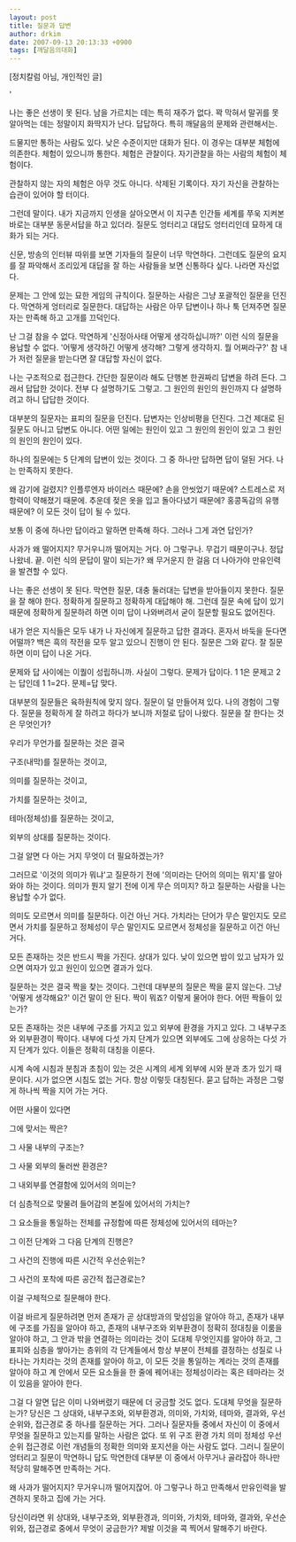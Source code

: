 ```yaml
---
layout: post
title: 질문과 답변
author: drkim
date: 2007-09-13 20:13:33 +0900
tags: [깨달음의대화]
---
```

  
[정치칼럼 아님, 개인적인 글]  


            
                   
                                    
           
                        
   
                        
           
           
                        
   
                        
           
            
              


'

나는 좋은 선생이 못 된다. 남을 가르치는 데는 특히 재주가 없다. 꽉 막혀서 말귀를 못 알아먹는 데는 정말이지 화딱지가 난다. 답답하다. 특히 깨달음의 문제와 관련해서는.

드물지만 통하는 사람도 있다. 낮은 수준이지만 대화가 된다. 이 경우는 대부분 체험에 의존한다. 체험이 있으니까 통한다. 체험은 관찰이다. 자기관찰을 하는 사람의 체험이 체험이다. 

관찰하지 않는 자의 체험은 아무 것도 아니다. 삭제된 기록이다. 자기 자신을 관찰하는 습관이 있어야 할 터이다. 

그런데 말이다. 내가 지금까지 인생을 살아오면서 이 지구촌 인간들 세계를 쭈욱 지켜본 바로는 대부분 동문서답을 하고 있더라. 질문도 엉터리고 대답도 엉터리인데 묘하게 대화가 되는 거다. 

신문, 방송의 인터뷰 따위를 보면 기자들의 질문이 너무 막연하다. 그런데도 질문의 요지를 잘 파악해서 조리있게 대답을 잘 하는 사람들을 보면 신통하다 싶다. 나라면 자신없다. 

문제는 그 안에 있는 묘한 게임의 규칙이다. 질문하는 사람은 그냥 포괄적인 질문을 던진다. 막연하게 엉터리로 질문한다. 대답하는 사람은 아무 답변이나 하나 툭 던져주면 질문자는 만족해 하고 고개를 끄덕인다. 

난 그걸 참을 수 없다. 막연하게 '신정아사태 어떻게 생각하십니까?' 이런 식의 질문을 용납할 수 없다. '어떻게 생각하긴 어떻게 생각해? 그렇게 생각하지. 뭘 어쩌라구?' 참 내가 저런 질문을 받는다면 잘 대답할 자신이 없다. 

나는 구조적으로 접근한다. 간단한 질문이라 해도 단행본 한권짜리 답변을 하려 든다. 그래서 답답한 것이다. 전부 다 설명하기도 그렇고. 그 원인의 원인의 원인까지 다 설명하려고 하니 답답한 것이다. 

대부분의 질문자는 표피의 질문을 던진다. 답변자는 인상비평을 던진다. 그건 제대로 된 질문도 아니고 답변도 아니다. 어떤 일에는 원인이 있고 그 원인의 원인이 있고 그 원인의 원인의 원인이 있다. 

하나의 질문에는 5 단계의 답변이 있는 것이다. 그 중 하나만 답하면 답이 덜된 거다. 나는 만족하지 못한다. 

왜 감기에 걸렸지? 인플루엔자 바이러스 때문에? 손을 안씻었기 때문에? 스트레스로 저항력이 약해졌기 때문에. 추운데 젖은 옷을 입고 돌아다녔기 때문에? 홍콩독감의 유행 때문에? 이 모든 것이 답이 될 수 있다. 

보통 이 중에 하나만 답이라고 말하면 만족해 하다. 그러나 그게 과연 답인가?

사과가 왜 떨어지지? 무거우니까 떨어지는 거다. 아 그렇구나. 무겁기 때문이구나. 정답 나왔네. 끝. 이런 식의 문답이 말이 되는가? 왜 무거운지 한 걸음 더 나아가야 만유인력을 발견할 수 있다. 

나는 좋은 선생이 못 된다. 막연한 질문, 대충 둘러대는 답변을 받아들이지 못한다. 질문을 잘 해야 한다. 정확하게 질문하고 정확하게 대답해야 해. 그런데 질문 속에 답이 있기 때문에 정확하게 질문하려 하면 이미 답이 나와버려서 굳이 질문할 필요도 없어진다.

내가 얻은 지식들은 모두 내가 나 자신에게 질문하고 답한 결과다. 혼자서 바둑을 둔다면 어떨까? 백은 흑의 작전을 모두 알고 있으니 진행이 안 된다. 질문은 그와 같다. 잘 질문하면 이미 답이 나온 거다.

문제와 답 사이에는 이퀄이 성립하니까. 사실이 그렇다. 문제가 답이다. 1 1은 문제고 2는 답인데 1 1=2다. 문제=답 맞다. 

대부분의 질문들은 육하원칙에 맞지 않다. 질문이 덜 만들어져 있다. 나의 경험이 그렇다. 질문을 정확하게 잘 하려고 하다가 보니까 저절로 답이 나왔다. 질문을 잘 한다는 것은 무엇인가?

우리가 무언가를 질문하는 것은 결국

구조(내막)를 질문하는 것이고,

의미를 질문하는 것이고,

가치를 질문하는 것이고,

테마(정체성)를 질문하는 것이고,

외부의 상대를 질문하는 것이다.

그걸 알면 다 아는 거지 무엇이 더 필요하겠는가?

그러므로 '이것의 의미가 뭐냐'고 질문하기 전에 '의미라는 단어의 의미는 뭐지'를 알아와야 하는 것이다. 의미가 뭔지 알기 전에 이게 무슨 의미지? 하고 질문하는 사람을 나는 용납할 수가 없다. 

의미도 모르면서 의미를 질문하다. 이건 아닌 거다. 가치라는 단어가 무슨 말인지도 모르면서 가치를 질문하고 정체성이 무슨 말인지도 모르면서 정체성을 질문하고 이건 아닌 거다. 

모든 존재하는 것은 반드시 짝을 가진다. 상대가 있다. 낮이 있으면 밤이 있고 남자가 있으면 여자가 있고 원인이 있으면 결과가 있다. 

질문하는 것은 결국 짝을 찾는 것이다. 그런데 대부분의 질문은 짝을 묻지 않는다. 그냥 '어떻게 생각해요?' 이건 말이 안 된다. 짝이 뭐죠? 이렇게 물어야 한다. 어떤 짝들이 있는가?

모든 존재하는 것은 내부에 구조를 가지고 있고 외부에 환경을 가지고 있다. 그 내부구조와 외부환경이 짝이다. 내부에 다섯 가지 단계가 있으면 외부에도 그에 상응하는 다섯 가지 단계가 있다. 이들은 정확히 대칭을 이룬다.

시계 속에 시침과 분침과 초침이 있는 것은 시계의 세계 외부에 시와 분과 초가 있기 때문이다. 시가 없으면 시침도 없는 거다. 항상 이렇듯 대칭된다. 묻고 답하는 과정은 그렇게 하나씩 짝을 지어 가는 거다. 

어떤 사물이 있다면 

그에 맞서는 짝은?

그 사물 내부의 구조는?

그 사물 외부의 둘러싼 환경은?

그 내외부를 연결함에 있어서의 의미는?

더 심층적으로 맞물려 들어감의 본질에 있어서의 가치는?

그 요소들을 통일하는 전체를 규정함에 따른 정체성에 있어서의 테마는?

그 이전 단계와 그 다음 단계의 진행은?

그 사건의 진행에 따른 시간적 우선순위는?

그 사건의 포착에 따른 공간적 접근경로는?

이걸 구체적으로 질문해야 한다. 

이걸 바르게 질문하려면 먼저 존재가 곧 상대방과의 맞섬임을 알아야 하고, 존재가 내부에 구조를 가짐을 알아야 하고, 존재의 내부구조와 외부환경이 정확히 정대칭을 이룸을 알아야 하고, 그 안과 밖을 연결하는 의미라는 것이 도대체 무엇인지를 알아야 하고, 그 표피와 심층을 쌓아가는 층위의 각 단계들에서 항상 부분이 전체를 결정하는 성질로 나타나는 가치라는 것의 존재를 알아야 하고, 이 모든 것을 통일하는 계라는 것의 존재를 알아야 하고 계 안에서 모든 요소들을 한 줄에 꿰어내는 정체성이라는 혹은 테마라는 것이 있음을 알아야 한다. 

그걸 다 알면 답은 이미 나와버렸기 때문에 더 궁금할 것도 없다. 도대체 무엇을 질문하는가? 당신은 그 상대와, 내부구조와, 외부환경과, 의미와, 가치와, 테마와, 결과와, 우선순위와, 접근경로 중 하나를 질문하는 거다. 그러나 질문자들 중에서 자신이 이 중에서 무엇을 질문하고 있는지를 말하는 사람은 없다. 또 위 구조 환경 가치 의미 정체성 우선순위 접근경로 이런 개념들의 정확한 의미와 포지션을 아는 사람도 없다. 그러니 질문이 엉터리고 질문이 막연하니 답도 막연한데 대부분 이 중에서 아무거나 골라잡아 하나만 적당히 말해주면 만족하는 거다. 

왜 사과가 떨어지지? 무거우니까 떨어지잖어. 아 그렇구나 하고 만족해서 만유인력을 발견하지 못하고 집에 가는 거다. 

당신이라면 위 상대와, 내부구조와, 외부환경과, 의미와, 가치와, 테마와, 결과와, 우선순위와, 접근경로 중에서 무엇이 궁금한가? 제발 이것을 콕 찍어서 말해주기 바란다.